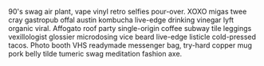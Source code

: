 90's swag air plant, vape vinyl retro selfies pour-over. XOXO migas twee cray gastropub offal austin kombucha live-edge drinking vinegar lyft organic viral. Affogato roof party single-origin coffee subway tile leggings vexillologist glossier microdosing vice beard live-edge listicle cold-pressed tacos. Photo booth VHS readymade messenger bag, try-hard copper mug pork belly tilde tumeric swag meditation fashion axe.